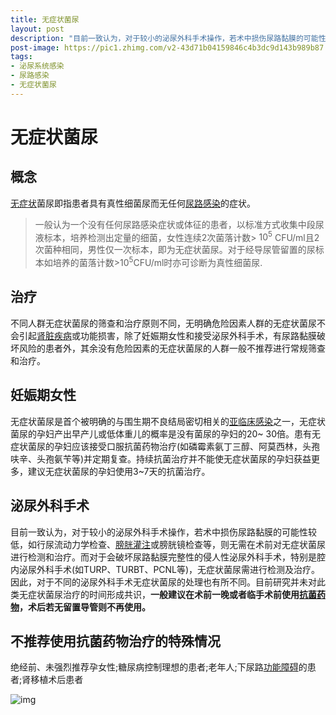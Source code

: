 ```yaml
---
title: 无症状菌尿
layout: post
description: "目前一致认为，对于较小的泌尿外科手术操作，若术中损伤尿路黏膜的可能性较低，如行尿流动力学检查、膀胱灌注或膀胱镜检查等，则无需在术前对无症状菌尿进行检测和治疗。而对于会破坏尿路黏膜完整性的侵人性泌尿外科手术，特别是腔内泌尿外科手术(如TURP、TURBT、PCNL等)，无症状菌尿需进行检测及治疗。"
post-image: https://pic1.zhimg.com/v2-43d71b04159846c4b3dc9d143b989b87.jpeg
tags:
- 泌尿系统感染
- 尿路感染
- 无症状菌尿
---
```


# 无症状菌尿

## 概念

[无症状](https://zhida.zhihu.com/search?q=无症状&zhida_source=entity&is_preview=1)菌尿即指患者具有真性细菌尿而无任何[尿路感染](https://zhida.zhihu.com/search?q=尿路感染&zhida_source=entity&is_preview=1)的症状。

> 一般认为一个没有任何尿路感染症状或体征的患者，以标准方式收集中段尿液标本，培养检测出定量的细菌，女性连续2次菌落计数> $10^5$ CFU/ml且2次菌种相同，男性仅一次标本，即为无症状菌尿。对于经导尿管留置的尿标本如培养的菌落计数>$10^5$CFU/ml时亦可诊断为真性细菌尿.

## 治疗

不同人群无症状菌尿的筛查和治疗原则不同，无明确危险因素人群的无症状菌尿不会引起[肾脏疾病](https://zhida.zhihu.com/search?q=肾脏疾病&zhida_source=entity&is_preview=1)或功能损害，除了妊娠期女性和接受泌尿外科手术，有尿路黏膜破坏风险的患者外，其余没有危险因素的无症状菌尿的人群一般不推荐进行常规筛查和治疗。

## 妊娠期女性

无症状菌尿是首个被明确的与围生期不良结局密切相关的[亚临床感染](https://zhida.zhihu.com/search?q=亚临床感染&zhida_source=entity&is_preview=1)之一，无症状菌尿的孕妇产出早产儿或低体重儿的概率是没有菌尿的孕妇的20~ 30倍。患有无症状菌尿的孕妇应该接受口服抗菌药物治疗(如磷霉素氨丁三醇、阿莫西林，头孢呋辛、头孢氨苄等)并定期复查。持续抗菌治疗并不能使无症状菌尿的孕妇获益更多，建议无症状菌尿的孕妇使用3~7天的抗菌治疗。

## 泌尿外科手术

目前一致认为，对于较小的泌尿外科手术操作，若术中损伤尿路黏膜的可能性较低，如行尿流动力学检查、[膀胱灌注](https://zhida.zhihu.com/search?q=膀胱灌注&zhida_source=entity&is_preview=1)或膀胱镜检查等，则无需在术前对无症状菌尿进行检测和治疗。而对于会破坏尿路黏膜完整性的侵人性泌尿外科手术，特别是腔内泌尿外科手术(如TURP、TURBT、PCNL等)，无症状菌尿需进行检测及治疗。因此，对于不同的泌尿外科手术无症状菌尿的处理也有所不同。目前研究并未对此类无症状菌尿治疗的时间形成共识，**一般建议在术前一晚或者临手术前使用[抗菌药物](https://zhida.zhihu.com/search?q=抗菌药物&zhida_source=entity&is_preview=1)，术后若无留置导管则不再使用。**

## **不推荐使用抗菌药物治疗的特殊情况**

绝经前、未强烈推荐孕女性;糖尿病控制理想的患者;老年人;下尿路[功能障碍](https://zhida.zhihu.com/search?q=功能障碍&zhida_source=entity&is_preview=1)的患者;肾移植术后患者

![img](https://pic2.zhimg.com/80/v2-bedc5ed5c217da905c0f95f7bfb033a9_1440w.webp)